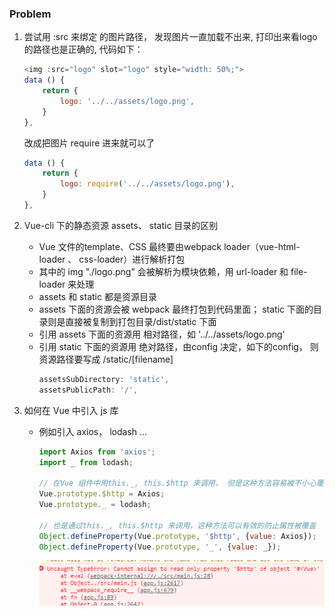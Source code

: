 ### Problem

1. 尝试用 :src 来绑定<img> 的图片路径， 发现图片一直加载不出来, 打印出来看logo的路径也是正确的, 代码如下：
    ``` javascript
    <img :src="logo" slot="logo" style="width: 50%;">
    data () {
        return {
            logo: '../../assets/logo.png',
        }
    },
    ``` 
    改成把图片 require 进来就可以了
    ``` javascript
    data () {
        return {
            logo: require('../../assets/logo.png'),
        }
    },
    ``` 

2. Vue-cli 下的静态资源 assets、 static 目录的区别
    * Vue 文件的template、CSS 最终要由webpack loader（vue-html-loader 、 css-loader）进行解析打包
    * 其中的 img  "./logo.png" 会被解析为模块依赖，用 url-loader 和 file-loader 来处理
    * assets 和 static 都是资源目录
    * assets 下面的资源会被 webpack 最终打包到代码里面； static 下面的目录则是直接被复制到打包目录/dist/static 下面
    * 引用 assets 下面的资源用 相对路径，如 '../../assets/logo.png'
    * 引用 static 下面的资源用 绝对路径，由config 决定，如下的config， 则资源路径要写成 /static/[filename]
        ``` javascript
        assetsSubDirectory: 'static',
        assetsPublicPath: '/',
        ```

3. 如何在 Vue 中引入 js 库
    * 例如引入 axios， lodash ...

        ``` javascript
        import Axios from 'axios';
        import _ from lodash;

        // 在Vue 组件中用this._, this.$http 来调用， 但是这种方法容易被不小心覆盖掉， 例如 this._ = "underscore", 可以直接把原来 lodash 覆盖掉
        Vue.prototype.$http = Axios;
        Vue.prototype._ = lodash;   

        // 也是通过this._, this.$http 来调用，这种方法可以有效的防止属性被覆盖
        Object.defineProperty(Vue.prototype, '$http', {value: Axios});
        Object.defineProperty(Vue.prototype, '_', {value: _});
        ```
        ![assign_err](./pictures/assign_err.png)